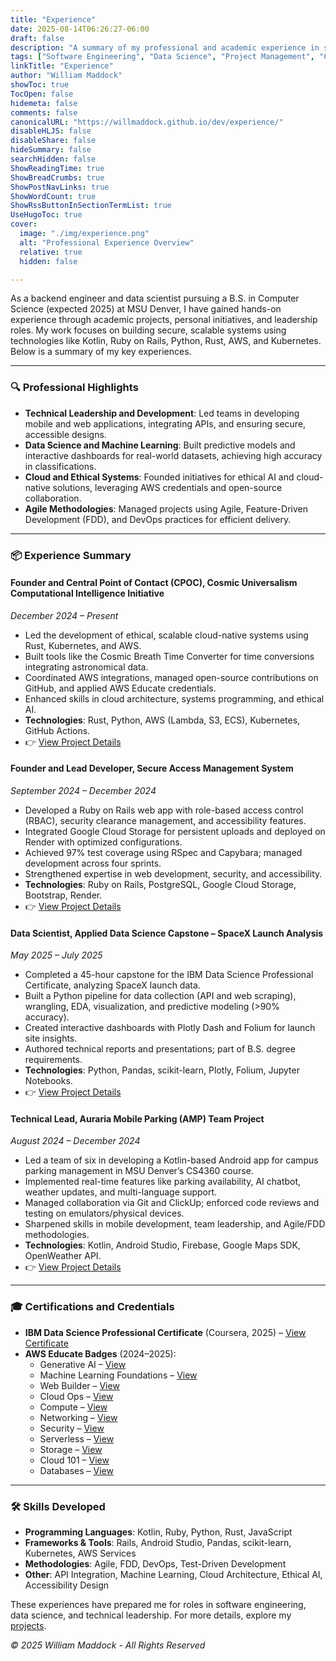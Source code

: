 ```yaml
---
title: "Experience"
date: 2025-08-14T06:26:27-06:00
draft: false
description: "A summary of my professional and academic experience in software development, data science, and leadership."
tags: ["Software Engineering", "Data Science", "Project Management", "Cloud Computing"]
linkTitle: "Experience"
author: "William Maddock"
showToc: true
TocOpen: false
hidemeta: false
comments: false
canonicalURL: "https://willmaddock.github.io/dev/experience/"
disableHLJS: false
disableShare: false
hideSummary: false
searchHidden: false
ShowReadingTime: true
ShowBreadCrumbs: true
ShowPostNavLinks: true
ShowWordCount: true
ShowRssButtonInSectionTermList: true
UseHugoToc: true
cover:
  image: "./img/experience.png"
  alt: "Professional Experience Overview"
  relative: true
  hidden: false

---
```


As a backend engineer and data scientist pursuing a B.S. in Computer Science (expected 2025) at MSU Denver, I have gained hands-on experience through academic projects, personal initiatives, and leadership roles. My work focuses on building secure, scalable systems using technologies like Kotlin, Ruby on Rails, Python, Rust, AWS, and Kubernetes. Below is a summary of my key experiences.

---

### 🔍 Professional Highlights

- **Technical Leadership and Development**: Led teams in developing mobile and web applications, integrating APIs, and ensuring secure, accessible designs.
- **Data Science and Machine Learning**: Built predictive models and interactive dashboards for real-world datasets, achieving high accuracy in classifications.
- **Cloud and Ethical Systems**: Founded initiatives for ethical AI and cloud-native solutions, leveraging AWS credentials and open-source collaboration.
- **Agile Methodologies**: Managed projects using Agile, Feature-Driven Development (FDD), and DevOps practices for efficient delivery.

---

### 📦 Experience Summary

#### Founder and Central Point of Contact (CPOC), Cosmic Universalism Computational Intelligence Initiative
*December 2024 – Present*
- Led the development of ethical, scalable cloud-native systems using Rust, Kubernetes, and AWS.
- Built tools like the Cosmic Breath Time Converter for time conversions integrating astronomical data.
- Coordinated AWS integrations, managed open-source contributions on GitHub, and applied AWS Educate credentials.
- Enhanced skills in cloud architecture, systems programming, and ethical AI.
- **Technologies**: Rust, Python, AWS (Lambda, S3, ECS), Kubernetes, GitHub Actions.
- 👉 <a href="../projects/cosmic-universalism/" target="_blank" rel="noopener noreferrer">View Project Details</a>

#### Founder and Lead Developer, Secure Access Management System
*September 2024 – December 2024*
- Developed a Ruby on Rails web app with role-based access control (RBAC), security clearance management, and accessibility features.
- Integrated Google Cloud Storage for persistent uploads and deployed on Render with optimized configurations.
- Achieved 97% test coverage using RSpec and Capybara; managed development across four sprints.
- Strengthened expertise in web development, security, and accessibility.
- **Technologies**: Ruby on Rails, PostgreSQL, Google Cloud Storage, Bootstrap, Render.
- 👉 <a href="../projects/secure-access-management/" target="_blank" rel="noopener noreferrer">View Project Details</a>

#### Data Scientist, Applied Data Science Capstone – SpaceX Launch Analysis
*May 2025 – July 2025*
- Completed a 45-hour capstone for the IBM Data Science Professional Certificate, analyzing SpaceX launch data.
- Built a Python pipeline for data collection (API and web scraping), wrangling, EDA, visualization, and predictive modeling (>90% accuracy).
- Created interactive dashboards with Plotly Dash and Folium for launch site insights.
- Authored technical reports and presentations; part of B.S. degree requirements.
- **Technologies**: Python, Pandas, scikit-learn, Plotly, Folium, Jupyter Notebooks.
- 👉 <a href="../projects/spacex-capstone/" target="_blank" rel="noopener noreferrer">View Project Details</a>

#### Technical Lead, Auraria Mobile Parking (AMP) Team Project
*August 2024 – December 2024*
- Led a team of six in developing a Kotlin-based Android app for campus parking management in MSU Denver’s CS4360 course.
- Implemented real-time features like parking availability, AI chatbot, weather updates, and multi-language support.
- Managed collaboration via Git and ClickUp; enforced code reviews and testing on emulators/physical devices.
- Sharpened skills in mobile development, team leadership, and Agile/FDD methodologies.
- **Technologies**: Kotlin, Android Studio, Firebase, Google Maps SDK, OpenWeather API.
- 👉 <a href="../projects/team-amp/" target="_blank" rel="noopener noreferrer">View Project Details</a>

---

### 🎓 Certifications and Credentials

- **IBM Data Science Professional Certificate** (Coursera, 2025) – <a href="https://www.coursera.org/account/accomplishments/specialization/68JLH79O3KTJ" target="_blank" rel="noopener noreferrer">View Certificate</a>
- **AWS Educate Badges** (2024–2025):
    - Generative AI – <a href="https://www.credly.com/badges/07a07924-d4d3-417b-9e84-c289b9eea87a/linked_in_profile" target="_blank" rel="noopener noreferrer">View</a>
    - Machine Learning Foundations – <a href="https://www.credly.com/badges/6b6c699d-d3b5-458a-84cd-7bf1d65be0bd/linked_in_profile" target="_blank" rel="noopener noreferrer">View</a>
    - Web Builder – <a href="https://www.credly.com/badges/c430067b-6fbf-4186-883b-7db12ef41220/linked_in_profile" target="_blank" rel="noopener noreferrer">View</a>
    - Cloud Ops – <a href="https://www.credly.com/badges/d1e047de-f420-4d45-9f88-10136bced725/linked_in_profile" target="_blank" rel="noopener noreferrer">View</a>
    - Compute – <a href="https://www.credly.com/badges/3b76a628-7423-457c-8198-c1b8127bf3a0/linked_in_profile" target="_blank" rel="noopener noreferrer">View</a>
    - Networking – <a href="https://www.credly.com/badges/807d3569-f378-4a96-9b6f-1dc6c6000abd/linked_in_profile" target="_blank" rel="noopener noreferrer">View</a>
    - Security – <a href="https://www.credly.com/badges/5cafef51-af7c-4c23-ab38-a4150dda8f45/linked_in_profile" target="_blank" rel="noopener noreferrer">View</a>
    - Serverless – <a href="https://www.credly.com/badges/db5b1006-562b-4ede-9d69-931ffed7631d/linked_in_profile" target="_blank" rel="noopener noreferrer">View</a>
    - Storage – <a href="https://www.credly.com/badges/c7b3345c-abde-4adc-818d-ffdb191403ab/linked_in_profile" target="_blank" rel="noopener noreferrer">View</a>
    - Cloud 101 – <a href="https://www.credly.com/badges/e573ab0a-7014-41ff-a9e0-69eea0c31eb3/linked_in_profile" target="_blank" rel="noopener noreferrer">View</a>
    - Databases – <a href="https://www.credly.com/badges/3fe9360b-b540-4cf1-a28f-fbfe30e8fb16/linked_in_profile" target="_blank" rel="noopener noreferrer">View</a>

---

### 🛠️ Skills Developed

- **Programming Languages**: Kotlin, Ruby, Python, Rust, JavaScript
- **Frameworks & Tools**: Rails, Android Studio, Pandas, scikit-learn, Kubernetes, AWS Services
- **Methodologies**: Agile, FDD, DevOps, Test-Driven Development
- **Other**: API Integration, Machine Learning, Cloud Architecture, Ethical AI, Accessibility Design

These experiences have prepared me for roles in software engineering, data science, and technical leadership. For more details, explore my <a href="../projects/" target="_blank" rel="noopener noreferrer">projects</a>.

*© 2025 William Maddock - All Rights Reserved*